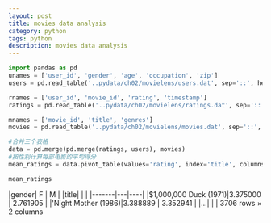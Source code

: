 ```yaml
---
layout: post
title: movies data analysis
category: python
tags: python
description: movies data analysis
---
```



```python
import pandas as pd
unames = ['user_id', 'gender', 'age', 'occupation', 'zip']
users = pd.read_table('..pydata/ch02/movielens/users.dat', sep='::', header=None, names=unames, engine='python')

rnames = ['user_id', 'movie_id', 'rating', 'timestamp']
ratings = pd.read_table('..pydata/ch02/movielens/ratings.dat', sep='::', header=None, names=rnames, engine='python')

mnames = ['movie_id', 'title', 'genres']
movies = pd.read_table('..pydata/ch02/movielens/movies.dat', sep='::', header=None, names=mnames, engine='python')

#合并三个表格
data = pd.merge(pd.merge(ratings, users), movies)
#按性别计算每部电影的平均得分
mean_ratings = data.pivot_table(values='rating', index='title', columns='gender', aggfunc='mean')

```


```python
mean_ratings
```


|gender| F | M |
|title|   |   |
|-------|---|----|
|$1,000,000 Duck (1971)|3.375000 | 2.761905 |
|'Night Mother (1986)|3.388889 | 3.352941 |
|...|  |  |
3706 rows × 2 columns


```python

```
